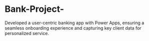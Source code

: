 # Bank-Project-
Developed a user-centric banking app with Power Apps, ensuring a seamless onboarding experience and capturing key client data for personalized service.
